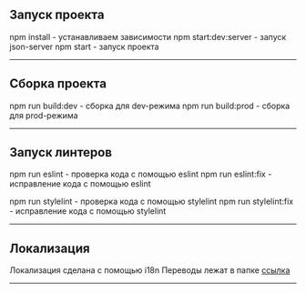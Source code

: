 ## Запуск проекта

npm install - устанавливаем зависимости
npm start:dev:server - запуск json-server
npm start - запуск проекта

---

## Сборка проекта

npm run build:dev - сборка для dev-режима
npm run build:prod - сборка для prod-режима

---

## Запуск линтеров

npm run eslint - проверка кода с помощью eslint
npm run eslint:fix - исправление кода с помощью eslint

npm run stylelint - проверка кода с помощью stylelint
npm run stylelint:fix - исправление кода с помощью stylelint

---

## Локализация

Локализация сделана с помощью i18n
Переводы лежат в папке [ссылка](/public/locales/)

---
